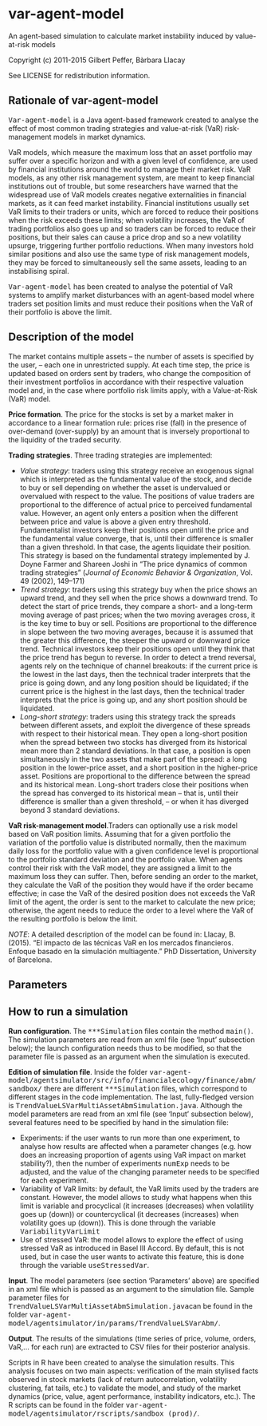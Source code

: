 # var-agent-model
An agent-based simulation to calculate market instability induced by value-at-risk models

Copyright (c) 2011-2015 Gilbert Peffer, Bàrbara Llacay

See LICENSE for redistribution information.

## Rationale of var-agent-model
<tt>Var-agent-model</tt> is a Java agent-based framework created to analyse the effect of most common trading strategies and value-at-risk (VaR) risk-management models in market dynamics. 

VaR models, which measure the maximum loss that an asset portfolio may suffer over a specific horizon and with a given level of confidence, are used by financial institutions around the world to manage their market risk. VaR models, as any other risk management system, are meant to keep financial institutions out of trouble, but some researchers have warned that the widespread use of VaR models creates negative externalities in financial markets, as it can feed market instability. Financial institutions usually set VaR limits to their traders or units, which are forced to reduce their positions when the risk exceeds these limits; when volatility increases, the VaR of trading portfolios also goes up and so traders can be forced to reduce their positions, but their sales can cause a price drop and so a new volatility upsurge, triggering further portfolio reductions. When many investors hold similar positions and also use the same type of risk management models, they may be forced to simultaneously sell the same assets, leading to an instabilising spiral.

<tt>Var-agent-model</tt> has been created to analyse the potential of VaR systems to amplify market disturbances with an agent-based model where traders set position limits and must reduce their positions when the VaR of their portfolio is above the limit.

## Description of the model
The market contains multiple assets – the number of assets is specified by the user, – each one in unrestricted supply. At each time step, the price is updated based on orders sent by traders, who change the composition of their investment portfolios in accordance with their respective valuation model and, in the case where portfolio risk limits apply, with a Value-at-Risk (VaR) model.

<b>Price formation</b>. The price for the stocks is set by a market maker in accordance to a linear formation rule: prices rise (fall) in the presence of over-demand (over-supply) by an amount that is inversely proportional to the liquidity of the traded security.

<b>Trading strategies</b>. Three trading strategies are implemented:
<ul>
<li> <em>Value strategy</em>: traders using this strategy receive an exogenous signal which is interpreted as the fundamental value of the stock, and decide to buy or sell depending on whether the asset is undervalued or overvalued with respect to the value. The positions of value traders are proportional to the difference of actual price to perceived fundamental value. However, an agent only enters a position when the different between price and value is above a given entry threshold. Fundamentalist investors keep their positions open until the price and the fundamental value converge, that is, until their difference is smaller than a given threshold. In that case, the agents liquidate their position. This strategy is based on the fundamental strategy implemented by J. Doyne Farmer and Shareen Joshi in “The price dynamics of common trading strategies” (<i>Journal of Economic Behavior & Organization</i>, Vol. 49 (2002), 149–171) </li>
<li> <em>Trend strategy</em>: traders using this strategy buy when the price shows an upward trend, and they sell when the price shows a downward trend. To detect the start of price trends, they compare a short- and a long-term moving average of past prices; when the two moving averages cross, it is the key time to buy or sell. Positions are proportional to the difference in slope between the two moving averages, because it is assumed that the greater this difference, the steeper the upward or downward price trend. Technical investors keep their positions open until they think that the price trend has begun to reverse. In order to detect a trend reversal, agents rely on the technique of channel breakouts: if the current price is the lowest in the last days, then the technical trader interprets that the price is going down, and any long position should be liquidated; if the current price is the highest in the last days, then the technical trader interprets that the price is going up, and any short position should be liquidated. </li>
<li> <em>Long-short strategy</em>: traders using this strategy track the spreads between different assets, and exploit the divergence of these spreads with respect to their historical mean. They open a long-short position when the spread between two stocks has diverged from its historical mean more than 2 standard deviations. In that case, a position is open simultaneously in the two assets that make part of the spread: a long position in the lower-price asset, and a short position in the higher-price asset. Positions are proportional to the difference between the spread and its historical mean. Long-short traders close their positions when the spread has converged to its historical mean – that is, until their difference is smaller than a given threshold, – or when it has diverged beyond 3 standard deviations. </li> </ul>

<b>VaR risk-management model</b>.Traders can optionally use a risk model based on VaR position limits. Assuming that for a given portfolio the variation of the portfolio value is distributed normally, then the maximum daily loss for the portfolio value with a given confidence level is proportional to the portfolio standard deviation and the portfolio value. When agents control their risk with the VaR model, they are assigned a limit to the maximum loss they can suffer. Then, before sending an order to the market, they calculate the VaR of the position they would have if the order became effective; in case the VaR of the desired position does not exceeds the VaR limit of the agent, the order is sent to the market to calculate the new price; otherwise, the agent needs to reduce the order to a level where the VaR of the resulting portfolio is below the limit.

<em>NOTE</em>: A detailed description of the model can be found in: Llacay, B. (2015). “El impacto de las técnicas VaR en los mercados financieros. Enfoque basado en la simulación multiagente.” PhD Dissertation, University of Barcelona.

## Parameters

## How to run a simulation
<b>Run configuration</b>. The <tt>***Simulation</tt> files contain the method <tt>main()</tt>. The simulation parameters are read from an xml file (see ‘Input’ subsection below); the launch configuration needs thus to be modified, so that the parameter file is passed as an argument when the simulation is executed.

<b>Edition of simulation file</b>. Inside the folder <tt>var-agent-model/agentsimulator/src/info/financialecology/finance/abm/sandbox/</tt> there are different <tt>***Simulation</tt> files, which correspond to different stages in the code implementation. The last, fully-fledged version is <tt>TrendValueLSVarMultiAssetAbmSimulation.java</tt>.
Although the model parameters are read from an xml file (see ‘Input’ subsection below), several features need to be specified by hand in the simulation file:
<ul> <li>Experiments: if the user wants to run more than one experiment, to analyse how results are affected when a parameter changes (e.g. how does an increasing proportion of agents using VaR impact on market stability?), then the number of experiments <tt>numExp</tt> needs to be adjusted, and the value of the changing parameter needs to be specified for each experiment.</li>
<li> Variability of VaR limits: by default, the VaR limits used by the traders are constant. However, the model allows to study what happens when this limit is variable and procyclical (it increases (decreases) when volatility goes up (down)) or countercyclical (it decreases (increases) when volatility goes up (down)). This is done through the variable <tt>VariabilityVarLimit</tt></li>
<li> Use of stressed VaR: the model allows to explore the effect of using stressed VaR as introduced in Basel III Accord. By default, this is not used, but in case the user wants to activate this feature, this is done through the variable <tt>useStressedVar</tt>. </li></ul>

<b>Input</b>. The model parameters (see section ‘Parameters’ above) are specified in an xml file which is passed as an argument to the simulation file. Sample parameter files for <tt>TrendValueLSVarMultiAssetAbmSimulation.java</tt>can be found in the folder <tt>var-agent-model/agentsimulator/in/params/TrendValueLSVarAbm/</tt>.

<b>Output</b>. The results of the simulations (time series of price, volume, orders, VaR,... for each run) are extracted to CSV files for their posterior analysis.

Scripts in R have been created to analyse the simulation results. This analysis focuses on two main aspects: verification of the main stylised facts observed in stock markets (lack of return autocorrelation, volatility clustering, fat tails, etc.) to validate the model, and study of the market dynamics (price, value, agent performance, instability indicators, etc.). The R scripts can be found in the folder <tt>var-agent-model/agentsimulator/rscripts/sandbox (prod)/</tt>.
